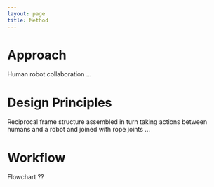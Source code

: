 ```yaml
---
layout: page
title: Method
---
```


# Approach
Human robot collaboration ...


# Design Principles
Reciprocal frame structure assembled in turn taking actions between humans and a robot and joined with rope joints ...


# Workflow
Flowchart ??